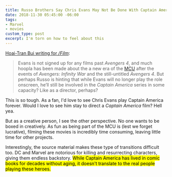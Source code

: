 ```yaml
---
title: Russo Brothers Say Chris Evans May Not Be Done With Captain America Yet
date: 2018-11-30 05:45:00 -06:00
tags:
- Marvel
- movies
custom_type: post
excerpt: I'm torn on how to feel about this
---
```


[Hoai-Tran Bui writing for _/Film_](https://www.slashfilm.com/chris-evans-captain-america-not-done-russo-brothers/):

> Evans is not signed up for any films past _Avengers 4_, and much hoopla has been made about the a new era of the [MCU](https://www.slashfilm.com/marvel-characters-futures/) after the events of _Avengers: Infinity War_ and the still-untitled _Avengers 4_. But perhaps Russo is hinting that while Evans will no longer play the role onscreen, he’ll still be involved in the _Captain America_ series in some capacity? Like as a director, perhaps?

This is so tough. As a fan, I'd love to see Chris Evans play Captain America forever. Would I love to see him stay to direct a _Captain America_ film? Hell yea.

But as a creative person, I see the other perspective. No one wants to be boxed in creatively. As fun as being part of the MCU is (lest we forget lucrative), filming these movies is incredibly time consuming, leaving little time for other projects.

Interestingly, the source material makes these type of transitions difficult too. DC and Marvel are notorious for killing and resurrecting characters, giving them endless backstory. <mark>While Captain America has lived in comic books for decades without aging, it doesn't translate to the real people playing these&nbsp;heroes.</mark>
